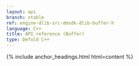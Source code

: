 ```yaml
---
layout: api
branch: stable
ref: engine-dlib-src-dmsdk-dlib-buffer-h
language: C++
title: API reference (Buffer)
type: Defold C++
---
```

{% include anchor_headings.html html=content %}